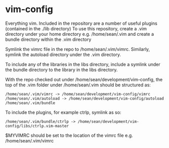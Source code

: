 # vim-config
Everything vim.  Included in the repository are a number of useful plugins (contained in the ./lib directory)
To use this repository, create a .vim directory under your home directory e.g. /home/sean/.vim and create a bundle directory within the .vim directory

Symlink the vimrc file in the repo to /home/sean/.vim/vimrc.  Similarly, symlink the autoload directory under the .vim directory.

To include any of the libraries in the libs directory, include a symlink under the bundle directory to the library in the libs directory.

With the repo checked out under /home/sean/development/vim-config, the top of the .vim folder under /home/sean/.vim should be structured as:
```
/home/sean/.vim/vimrc -> /home/sean/development/vim-config/vimrc
/home/sean/.vim/autoload -> /home/sean/development/vim-config/autoload
/home/sean/.vim/bundle
```

To include the plugins, for example ctrlp, symlink as so:
```
/home/sean/.vim/bundle/ctrlp -> /home/sean/development/vim-config/libs/ctrlp.vim-master
```

$MYVIMRC should be set to the location of the vimrc file e.g. /home/sean/.vim/vimrc
